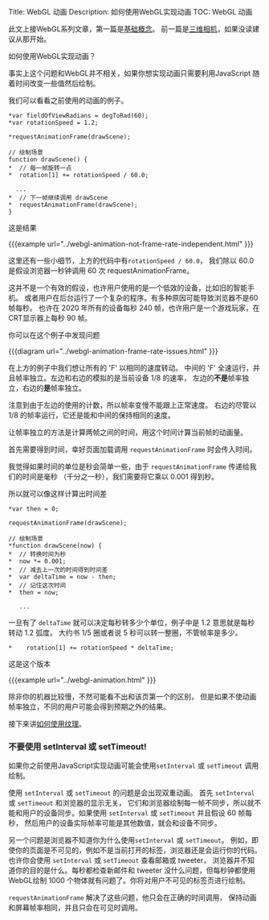 Title: WebGL 动画
Description: 如何使用WebGL实现动画
TOC: WebGL 动画


此文上接WebGL系列文章，第一篇是<a href="webgl-fundamentals.html">基础概念</a>。
前一篇是<a href="webgl-3d-camera.html">三维相机</a>，如果没读建议从那开始。

如何使用WebGL实现动画？

事实上这个问题和WebGL并不相关，如果你想实现动画只需要利用JavaScript
随着时间改变一些值然后绘制。

我们可以看看之前使用的动画的例子。

    *var fieldOfViewRadians = degToRad(60);
    *var rotationSpeed = 1.2;

    *requestAnimationFrame(drawScene);

    // 绘制场景
    function drawScene() {
    *  // 每一帧旋转一点
    *  rotation[1] += rotationSpeed / 60.0;

      ...
    *  // 下一帧继续调用 drawScene 
    *  requestAnimationFrame(drawScene);
    }

这是结果

{{{example url="../webgl-animation-not-frame-rate-independent.html" }}}

这里还有一些小细节，上方的代码中有`rotationSpeed / 60.0`，
我们除以 60.0 是假设浏览器一秒钟调用 60 次 requestAnimationFrame。

这并不是一个有效的假设，也许用户使用的是一个低效的设备，比如旧的智能手机。
或者用户在后台运行了一个复杂的程序。有多种原因可能导致浏览器不是60帧每秒。
也许在 2020 年所有的设备每秒 240 帧，也许用户是一个游戏玩家，在CRT显示器上每秒 90 帧。

你可以在这个例子中发现问题

{{{diagram url="../webgl-animation-frame-rate-issues.html" }}}

在上方的例子中我们想让所有的 'F' 以相同的速度转动。
中间的 'F' 全速运行，并且帧率独立。左边和右边的模拟的是当前设备 1/8 的速率，
左边的**不是**帧率独立，右边的**是**帧率独立。

注意到由于左边的使用的计数，所以帧率变慢不能跟上正常速度。
右边的尽管以 1/8 的帧率运行，它还是能和中间的保持相同的速度。

让帧率独立的方法是计算两帧之间的时间，用这个时间计算当前帧的动画量。

首先需要得到时间，幸好页面加载调用 `requestAnimationFrame` 时会传入时间。

我觉得如果时间的单位是秒会简单一些，由于 `requestAnimationFrame` 传递给我们的时间是毫秒
（千分之一秒），我们需要将它乘以 0.001 得到秒。

所以就可以像这样计算出时间差

    *var then = 0;

    requestAnimationFrame(drawScene);

    // 绘制场景
    *function drawScene(now) {
    *  // 转换时间为秒
    *  now *= 0.001;
    *  // 减去上一次的时间得到时间差
    *  var deltaTime = now - then;
    *  // 记住这次时间
    *  then = now;

       ...

一旦有了 `deltaTime` 就可以决定每秒转多少个单位，例子中是 1.2 意思就是每秒转动 1.2 弧度。
大约书 1/5 圈或者说 5 秒可以转一整圈，不管帧率是多少。

    *    rotation[1] += rotationSpeed * deltaTime;

这是这个版本

{{{example url="../webgl-animation.html" }}}

除非你的机器比较慢，不然可能看不出和该页第一个的区别，
但是如果不使动画帧率独立，不同的用户可能会得到预期之外的结果。

接下来讲<a href="webgl-3d-textures.html">如何使用纹理</a>。
<div class="webgl_bottombar">
<h3>不要使用 setInterval 或 setTimeout!</h3>
<p>如果你之前使用JavaScript实现动画可能会使用<code>setInterval</code> 或 <code>setTimeout</code>
调用绘制。
</p><p>
使用 <code>setInterval</code> 或 <code>setTimeout</code> 的问题是会出现双重动画。
首先 <code>setInterval</code> 或 <code>setTimeout</code> 和浏览器的显示无关，
它们和浏览器绘制每一帧不同步，所以就不能和用户的设备同步。如果使用
<code>setInterval</code> 或 <code>setTimeout</code> 并且假设 60 帧每秒，
然后用户的设备实际帧率可能是其他数值，就会和设备不同步。
</p><p>
另一个问题是浏览器不知道你为什么使用<code>setInterval</code> 或 <code>setTimeout</code>。
例如，即使你的页面是不可见的，例如不是当前打开的标签，浏览器还是会运行你的代码。
也许你会使用 <code>setInterval</code> 或 <code>setTimeout</code> 查看邮箱或 tweeter，
浏览器并不知道你的目的是什么。每秒都检查新邮件和 tweeter 没什么问题，但每秒钟都使用WebGL绘制 1000
个物体就有问题了。你将对用户不可见的标签页进行绘制。
</p><p>
<code>requestAnimationFrame</code> 解决了这些问题，他只会在正确的时间调用，
保持动画和屏幕帧率相同，并且只会在可见时调用。
</p>
</div>



